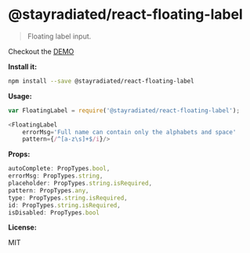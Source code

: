 # @stayradiated/react-floating-label
> Floating label input.

Checkout the [DEMO](http://code-kotis.github.io/react-floating-label/)

__Install it:__

```sh
npm install --save @stayradiated/react-floating-label
```

__Usage:__

```js
var FloatingLabel = require('@stayradiated/react-floating-label');

<FloatingLabel
	errorMsg='Full name can contain only the alphabets and space'
	pattern={/^[a-z\s]+$/i}/>

```

__Props:__


```js
autoComplete: PropTypes.bool,
errorMsg: PropTypes.string,
placeholder: PropTypes.string.isRequired,
pattern: PropTypes.any,
type: PropTypes.string.isRequired,
id: PropTypes.string.isRequired,
isDisabled: PropTypes.bool
```

__License:__

MIT

